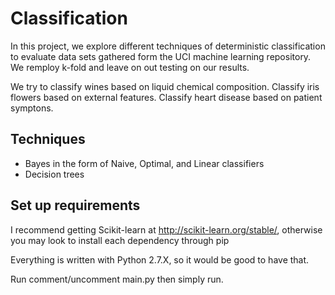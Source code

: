 # Classification
In this project, we explore different techniques of deterministic classification to evaluate data sets 
gathered form the UCI machine learning repository. We remploy k-fold and leave on out testing on our results.

We try to classify wines based on liquid chemical composition. Classify iris flowers based on external features. 
Classify heart disease based on patient symptons. 

## Techniques
- Bayes in the form of Naive, Optimal, and Linear classifiers
- Decision trees

## Set up requirements
I recommend getting Scikit-learn at http://scikit-learn.org/stable/, otherwise you may look to install each dependency through pip

Everything is written with Python 2.7.X, so it would be good to have that.

Run comment/uncomment main.py then simply run.
